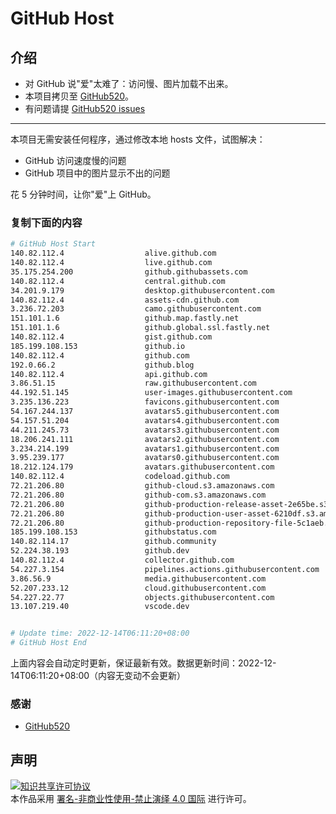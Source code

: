 # GitHub Host
## 介绍
- 对 GitHub 说"爱"太难了：访问慢、图片加载不出来。
- 本项目拷贝至 [GitHub520](https://github.com/521xueweihan/GitHub520)。
- 有问题请提 [GitHub520 issues](https://github.com/521xueweihan/GitHub520/issues/new)

---

本项目无需安装任何程序，通过修改本地 hosts 文件，试图解决：
- GitHub 访问速度慢的问题
- GitHub 项目中的图片显示不出的问题

花 5 分钟时间，让你"爱"上 GitHub。

### 复制下面的内容
```bash
# GitHub Host Start
140.82.112.4                  alive.github.com
140.82.112.4                  live.github.com
35.175.254.200                github.githubassets.com
140.82.112.4                  central.github.com
34.201.9.179                  desktop.githubusercontent.com
140.82.112.4                  assets-cdn.github.com
3.236.72.203                  camo.githubusercontent.com
151.101.1.6                   github.map.fastly.net
151.101.1.6                   github.global.ssl.fastly.net
140.82.112.4                  gist.github.com
185.199.108.153               github.io
140.82.112.4                  github.com
192.0.66.2                    github.blog
140.82.112.4                  api.github.com
3.86.51.15                    raw.githubusercontent.com
44.192.51.145                 user-images.githubusercontent.com
3.235.136.223                 favicons.githubusercontent.com
54.167.244.137                avatars5.githubusercontent.com
54.157.51.204                 avatars4.githubusercontent.com
44.211.245.73                 avatars3.githubusercontent.com
18.206.241.111                avatars2.githubusercontent.com
3.234.214.199                 avatars1.githubusercontent.com
3.95.239.177                  avatars0.githubusercontent.com
18.212.124.179                avatars.githubusercontent.com
140.82.112.4                  codeload.github.com
72.21.206.80                  github-cloud.s3.amazonaws.com
72.21.206.80                  github-com.s3.amazonaws.com
72.21.206.80                  github-production-release-asset-2e65be.s3.amazonaws.com
72.21.206.80                  github-production-user-asset-6210df.s3.amazonaws.com
72.21.206.80                  github-production-repository-file-5c1aeb.s3.amazonaws.com
185.199.108.153               githubstatus.com
140.82.114.17                 github.community
52.224.38.193                 github.dev
140.82.112.4                  collector.github.com
54.227.3.154                  pipelines.actions.githubusercontent.com
3.86.56.9                     media.githubusercontent.com
52.207.233.12                 cloud.githubusercontent.com
54.227.22.77                  objects.githubusercontent.com
13.107.219.40                 vscode.dev


# Update time: 2022-12-14T06:11:20+08:00
# GitHub Host End

```
上面内容会自动定时更新，保证最新有效。数据更新时间：2022-12-14T06:11:20+08:00（内容无变动不会更新）

### 感谢

- [GitHub520](https://github.com/521xueweihan/GitHub520)

## 声明
<a rel="license" href="https://creativecommons.org/licenses/by-nc-nd/4.0/deed.zh"><img alt="知识共享许可协议" style="border-width: 0" src="https://licensebuttons.net/l/by-nc-nd/4.0/88x31.png"></a><br>本作品采用 <a rel="license" href="https://creativecommons.org/licenses/by-nc-nd/4.0/deed.zh">署名-非商业性使用-禁止演绎 4.0 国际</a> 进行许可。
